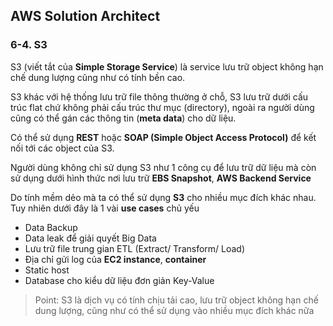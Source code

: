 ## AWS Solution Architect

### 6-4. S3

S3 (viết tắt của **Simple Storage Service**) là service lưu trữ object không hạn chế dung lượng cũng như có tính bền cao.

S3 khác với hệ thống lưu trữ file thông thường ở chỗ, S3 lưu trữ dưới cấu trúc flat chứ không phải cấu trúc thư mục (directory), ngoài ra người dùng cũng có thể gán các thông tin (**meta data**) cho dữ liệu.

Có thể sử dụng **REST** hoặc **SOAP (Simple Object Access Protocol)** để kết nối tới các object của S3.

Người dùng không chỉ sử dụng S3 như 1 công cụ để lưu trữ dữ liệu mà còn sử dụng dưới hình thức nơi lưu trữ **EBS Snapshot**, **AWS Backend Service**

Do tính mềm dẻo mà ta có thể sử dụng **S3** cho nhiều mục đích khác nhau. Tuy nhiên dưới đây là 1 vài **use cases** chủ yếu
- Data Backup
- Data leak để giải quyết Big Data
- Lưu trữ file trung gian ETL (Extract/ Transform/ Load)
- Địa chỉ gửi log của **EC2 instance**, **container**
- Static host
- Database cho kiểu dữ liệu đơn giản Key-Value

> Point: S3 là dịch vụ có tính chịu tải cao, lưu trữ object không hạn chế dung lượng, cũng như có thể sử dụng vào nhiều mục đích khác nữa


